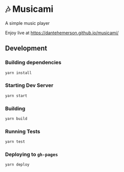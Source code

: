 # :notes: Musicami

A simple music player

Enjoy live at https://dantehemerson.github.io/musicami/

## Development

### Building dependencies
```bash
yarn install
```

### Starting Dev Server
```bash
yarn start
```

### Building
```bash
yarn build
```

### Running Tests
```bash
yarn test
```
### Deploying to `gh-pages`
```bash
yarn deploy
```